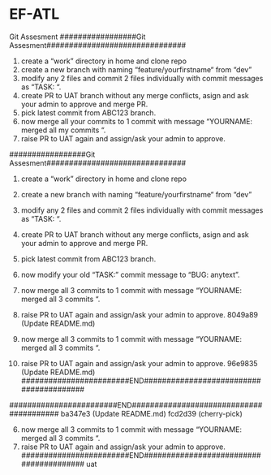 # EF-ATL


Git Assesment
#################Git Assesment###############################

1. create a “work” directory in home and clone repo
2. create a new branch with naming “feature/yourfirstname“ from “dev”
3. modify any 2 files and commit 2 files individually with commit messages as “TASK: “.
4. create PR to UAT branch without any merge conflicts, asign and ask your admin to approve and merge PR.
5. pick latest commit from ABC123 branch.
6. now merge all your commits to 1 commit with message “YOURNAME: merged all my commits “.
7. raise PR to UAT again and assign/ask your admin to approve. 


#################Git Assesment###############################
1. create a “work” directory in home and clone repo 
2. create a new branch with naming “feature/yourfirstname“ from “dev”
3. modify any 2 files and commit 2 files individually with commit messages as “TASK: <anytext>“.
4. create PR to UAT branch without any merge conflicts, asign and ask your admin to approve and merge PR.
5. pick latest commit from ABC123 branch.


6. now modify your old “TASK:” commit message to “BUG: anytext”.
7. now merge all 3 commits to 1 commit with message “YOURNAME: merged all 3 commits “.
8. raise PR to UAT again and assign/ask your admin to approve.
 8049a89 (Update README.md)

6. now merge all 3 commits to 1 commit with message “YOURNAME: merged all 3 commits “.
7. raise PR to UAT again and assign/ask your admin to approve.
 96e9835 (Update README.md)
########################END########################################

########################END########################################
ba347e3 (Update README.md)
 fcd2d39 (cherry-pick)

6. now merge all 3 commits to 1 commit with message “YOURNAME: merged all 3 commits “.
7. raise PR to UAT again and assign/ask your admin to approve.
########################END######################################## uat
